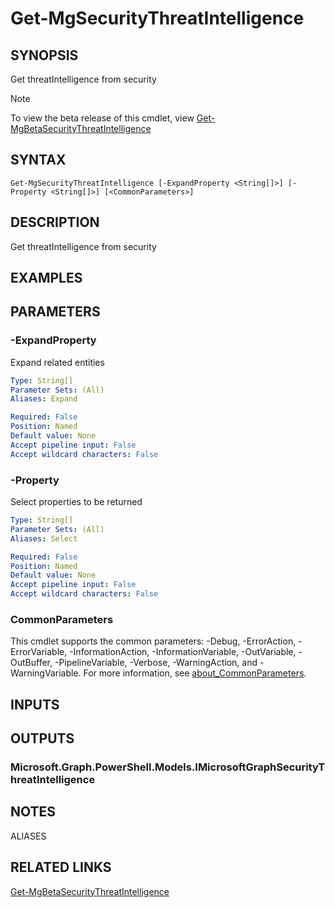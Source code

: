 ﻿---
external help file: Microsoft.Graph.Security-help.xml
Module Name: Microsoft.Graph.Security
online version: https://learn.microsoft.com/powershell/module/microsoft.graph.security/get-mgsecuritythreatintelligence
schema: 2.0.0
---

# Get-MgSecurityThreatIntelligence

## SYNOPSIS
Get threatIntelligence from security

> [!NOTE]
> To view the beta release of this cmdlet, view [Get-MgBetaSecurityThreatIntelligence](/powershell/module/Microsoft.Graph.Beta.Security/Get-MgBetaSecurityThreatIntelligence?view=graph-powershell-beta)

## SYNTAX

```
Get-MgSecurityThreatIntelligence [-ExpandProperty <String[]>] [-Property <String[]>] [<CommonParameters>]
```

## DESCRIPTION
Get threatIntelligence from security

## EXAMPLES

## PARAMETERS

### -ExpandProperty
Expand related entities

```yaml
Type: String[]
Parameter Sets: (All)
Aliases: Expand

Required: False
Position: Named
Default value: None
Accept pipeline input: False
Accept wildcard characters: False
```

### -Property
Select properties to be returned

```yaml
Type: String[]
Parameter Sets: (All)
Aliases: Select

Required: False
Position: Named
Default value: None
Accept pipeline input: False
Accept wildcard characters: False
```

### CommonParameters
This cmdlet supports the common parameters: -Debug, -ErrorAction, -ErrorVariable, -InformationAction, -InformationVariable, -OutVariable, -OutBuffer, -PipelineVariable, -Verbose, -WarningAction, and -WarningVariable. For more information, see [about_CommonParameters](http://go.microsoft.com/fwlink/?LinkID=113216).

## INPUTS

## OUTPUTS

### Microsoft.Graph.PowerShell.Models.IMicrosoftGraphSecurityThreatIntelligence
## NOTES

ALIASES

## RELATED LINKS

[Get-MgBetaSecurityThreatIntelligence](/powershell/module/Microsoft.Graph.Beta.Security/Get-MgBetaSecurityThreatIntelligence?view=graph-powershell-beta)

